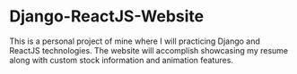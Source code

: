 # Django-ReactJS-Website
This is a personal project of mine where I will practicing Django and ReactJS technologies. The website will accomplish showcasing my resume along with custom stock information and animation features.
